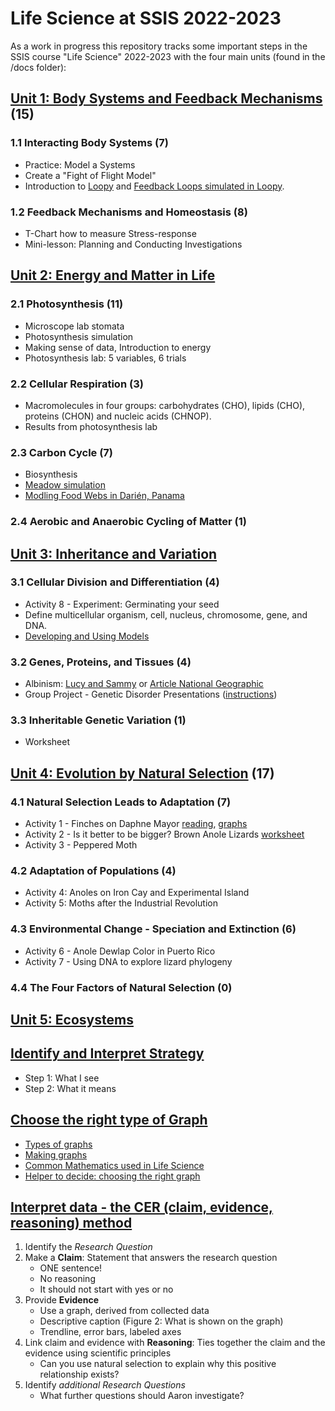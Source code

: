 # Life Science at SSIS 2022-2023

As a work in progress this repository tracks some important steps in the SSIS course "Life Science" 2022-2023 with the four main units (found in the /docs folder):

## [Unit 1: Body Systems and Feedback Mechanisms](./docs/systems) (15)

### 1.1 Interacting Body Systems (7)

- Practice: Model a Systems
- Create a "Fight of Flight Model"
- Introduction to [Loopy](https://bit.ly/3vCrrpw) and [Feedback Loops simulated in Loopy](https://bit.ly/3vAhCsn).

### 1.2 Feedback Mechanisms and Homeostasis (8)

- T-Chart how to measure Stress-response
- Mini-lesson: Planning and Conducting Investigations


## [Unit 2: Energy and Matter in Life](./docs/energymatter)

### 2.1 Photosynthesis (11)

- Microscope lab stomata
- Photosynthesis simulation
- Making sense of data, Introduction to energy
- Photosynthesis lab: 5 variables, 6 trials


### 2.2 Cellular Respiration (3)

- Macromolecules in four groups: carbohydrates (CHO), lipids (CHO), proteins (CHON) and nucleic acids (CHNOP).
- Results from photosynthesis lab

### 2.3 Carbon Cycle (7)

- Biosynthesis
- [Meadow simulation](http://douglasanimation.com/CarbonTIME/)
- [Modling Food Webs in Darién, Panama](https://www.biointeractive.org/classroom-resources/modeling-food-webs-darin-panama)

### 2.4 Aerobic and Anaerobic Cycling of Matter (1)


## [Unit 3: Inheritance and Variation](./docs/heredity)

### 3.1 Cellular Division and Differentiation (4)

- Activity 8 - Experiment: Germinating your seed
- Define multicellular organism, cell, nucleus, chromosome, gene, and DNA.
- [Developing and Using Models](https://nap.nationalacademies.org/read/13165/chapter/7#44)

### 3.2 Genes, Proteins, and Tissues (4)

- Albinism: [Lucy and Sammy](https://youtu.be/sF2C-CeD6xQ) or [Article National Geographic](https://www.nationalgeographic.com/animals/article/albino-animals)
- Group Project - Genetic Disorder Presentations ([instructions](https://docs.google.com/document/d/1e6jv69jYQgerwCt6MG7GkLgqkzowKxO0wMHpxhF0UG0/edit?usp=sharing))

### 3.3 Inheritable Genetic Variation (1)

- Worksheet

## [Unit 4: Evolution by Natural Selection](./docs/evolution) (17)

### 4.1 Natural Selection Leads to Adaptation (7)

- Activity 1 - Finches on Daphne Mayor [reading](https://drive.google.com/file/d/1YstTKjjl4FrHn2vyWMMGpO3jQmpLYbjo/view?usp=sharing), [graphs](https://drive.google.com/file/d/10aFN66onejysk6kLHhxbMpSNf24jKghT/view?usp=sharing)
- Activity 2 - Is it better to be bigger? Brown Anole Lizards [worksheet](https://drive.google.com/file/d/1YiYA1tZiVL0WQBjb6Pv9qg5vJed7xuGx/view?usp=sharing)
- Activity 3 - Peppered Moth

### 4.2 Adaptation of Populations (4)

- Activity 4: Anoles on Iron Cay and Experimental Island
- Activity 5: Moths after the Industrial Revolution

### 4.3 Environmental Change - Speciation and Extinction (6)

- Activity 6 - Anole Dewlap Color in Puerto Rico
- Activity 7 - Using DNA to explore lizard phylogeny

### 4.4 The Four Factors of Natural Selection (0)


## [Unit 5: Ecosystems](./docs/ecosystems)


## [Identify and Interpret Strategy](./docs/iis)

- Step 1: What I see
- Step 2: What it means

## [Choose the right type of Graph](./docs/graphs)

- [Types of graphs](https://docs.google.com/presentation/d/1HCAnqURrNZPeRueU94KQYszTeeb5JQto4b8Frk3tKLc/edit?usp=sharing)
- [Making graphs](https://docs.google.com/document/d/13WjW3CSvtwD3QTVoljjRa_QY0k7rVDW42LPIIboTCEY/edit?usp=sharing)
- [Common Mathematics used in Life Science](https://docs.google.com/document/d/1Ca2RY85rRUgTeXuQZRxnaE_HHmKmYDh_rx9LEy9pDE0/edit?usp=sharing)
- [Helper to decide: choosing the right graph](https://drive.google.com/file/d/1uW51LHGPVrOFol8b6jovU55Ab8SpYMRD/view)

## [Interpret data - the CER (claim, evidence, reasoning) method](./docs/cer)

1. Identify the _Research Question_
2. Make a **Claim**: Statement that answers the research question
	- ONE sentence!
	- No reasoning
	- It should not start with yes or no
3. Provide **Evidence**
	- Use a graph, derived from collected data
	- Descriptive caption (Figure 2: What is shown on the graph)
	- Trendline, error bars, labeled axes
4. Link claim and evidence with **Reasoning**: Ties together the claim and the evidence using scientific principles
	- Can you use natural selection to explain why this positive relationship exists?
5. Identify _additional Research Questions_
	- What further questions should Aaron investigate?

